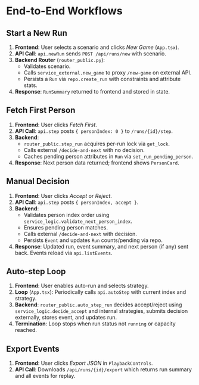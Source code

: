 # End-to-End Workflows

## Start a New Run
1. **Frontend**: User selects a scenario and clicks *New Game* (`App.tsx`).
2. **API Call**: `api.newRun` sends `POST /api/runs/new` with scenario.
3. **Backend Router** (`router_public.py`):
   - Validates scenario.
   - Calls `service_external.new_game` to proxy `/new-game` on external API.
   - Persists a `Run` via `repo.create_run` with constraints and attribute stats.
4. **Response**: `RunSummary` returned to frontend and stored in state.

## Fetch First Person
1. **Frontend**: User clicks *Fetch First*.
2. **API Call**: `api.step` posts `{ personIndex: 0 }` to `/runs/{id}/step`.
3. **Backend**:
   - `router_public.step_run` acquires per-run lock via `get_lock`.
   - Calls external `/decide-and-next` with no decision.
   - Caches pending person attributes in `Run` via `set_run_pending_person`.
4. **Response**: Next person data returned; frontend shows `PersonCard`.

## Manual Decision
1. **Frontend**: User clicks *Accept* or *Reject*.
2. **API Call**: `api.step` posts `{ personIndex, accept }`.
3. **Backend**:
   - Validates person index order using `service_logic.validate_next_person_index`.
   - Ensures pending person matches.
   - Calls external `/decide-and-next` with decision.
   - Persists `Event` and updates `Run` counts/pending via repo.
4. **Response**: Updated run, event summary, and next person (if any) sent back. Events reload via `api.listEvents`.

## Auto-step Loop
1. **Frontend**: User enables auto-run and selects strategy.
2. **Loop** (`App.tsx`): Periodically calls `api.autoStep` with current index and strategy.
3. **Backend**: `router_public.auto_step_run` decides accept/reject using `service_logic.decide_accept` and internal strategies, submits decision externally, stores event, and updates run.
4. **Termination**: Loop stops when run status not `running` or capacity reached.

## Export Events
1. **Frontend**: User clicks *Export JSON* in `PlaybackControls`.
2. **API Call**: Downloads `/api/runs/{id}/export` which returns run summary and all events for replay.
